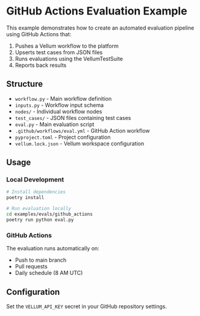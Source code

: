 # GitHub Actions Evaluation Example

This example demonstrates how to create an automated evaluation pipeline using GitHub Actions that:

1. Pushes a Vellum workflow to the platform
2. Upserts test cases from JSON files
3. Runs evaluations using the VellumTestSuite
4. Reports back results

## Structure

- `workflow.py` - Main workflow definition
- `inputs.py` - Workflow input schema
- `nodes/` - Individual workflow nodes
- `test_cases/` - JSON files containing test cases
- `eval.py` - Main evaluation script
- `.github/workflows/eval.yml` - GitHub Action workflow
- `pyproject.toml` - Project configuration
- `vellum.lock.json` - Vellum workspace configuration

## Usage

### Local Development
```bash
# Install dependencies
poetry install

# Run evaluation locally
cd examples/evals/github_actions
poetry run python eval.py
```

### GitHub Actions
The evaluation runs automatically on:
- Push to main branch
- Pull requests
- Daily schedule (8 AM UTC)

## Configuration
Set the `VELLUM_API_KEY` secret in your GitHub repository settings.
